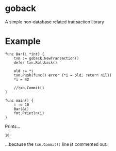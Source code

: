 goback
======

A simple non-database related transaction library

Example
=======

```
func Bar(i *int) {
	txn := goback.NewTransaction()
	defer txn.Rollback()

	old := *i
	txn.Push(func() error {*i = old; return nil})
	*i = 42
	
	//txn.Commit()
}

func main() {
	i := 10
	Bar(&i)
	fmt.Println(i)
}
```

Prints...

`10`

...because the `txn.Commit()` line is commented out.
